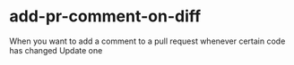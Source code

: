 # add-pr-comment-on-diff

When you want to add a comment to a pull request whenever certain code has changed
Update one
